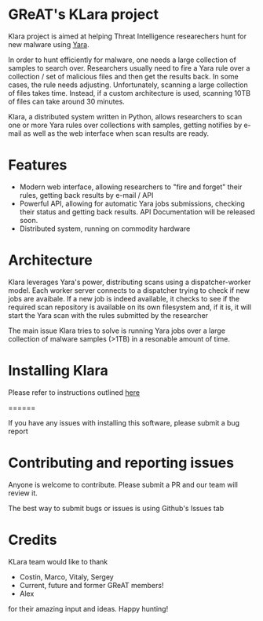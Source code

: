 # GReAT's KLara project

Klara project is aimed at helping Threat Intelligence researechers hunt for new 
malware using [Yara](https://github.com/VirusTotal/yara).

In order to hunt efficiently for malware, one needs a large collection of samples to search over. 
Researchers usually need to fire a Yara rule over a collection / set of malicious files and then get the results back. 
In some cases, the rule needs adjusting. Unfortunately, scanning a large collection of files takes time. 
Instead, if a custom architecture is used, scanning 10TB of files can take around 30 minutes.

Klara, a distributed system written in Python, allows researchers to scan one or more Yara rules 
over collections with samples, getting notifies by e-mail as well as the web interface when scan results are ready. 

# Features

- Modern web interface, allowing researchers to "fire and forget" their rules, getting back results by e-mail / API
- Powerful API, allowing for automatic Yara jobs submissions, checking their status and getting back results. API Documentation will be released soon.
- Distributed system, running on commodity hardware

# Architecture

Klara leverages Yara's power, distributing scans using a dispatcher-worker model. Each worker server connects to a dispatcher
trying to check if new jobs are avaibale. If a new job is indeed available, it checks to see if the required scan repository is
available on its own filesystem and, if it is, it will start the Yara scan with the rules submitted by the researcher 

The main issue Klara tries to solve is running Yara jobs over a large collection of malware samples (>1TB) in a resonable amount
of time. 


# Installing Klara

Please refer to instructions outlined [here](/install/)

======

If you have any issues with installing this software, please submit a bug report

# Contributing and reporting issues

Anyone is welcome to contribute. Please submit a PR and our team will review it.

The best way to submit bugs or issues is using Github's Issues tab

# Credits

KLara team would like to thank

- Costin, Marco, Vitaly, Sergey
- Current, future and former GReAT members!
- Alex

for their amazing input and ideas. Happy hunting!
